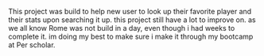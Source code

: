 This project was build to help new user to look up their favorite player and their stats upon searching it up. 
this project still have a lot to improve on.
as we all know Rome was not build in a day, even though i had weeks to complete it.
im doing my best to make sure i make it through my bootcamp at Per scholar.
